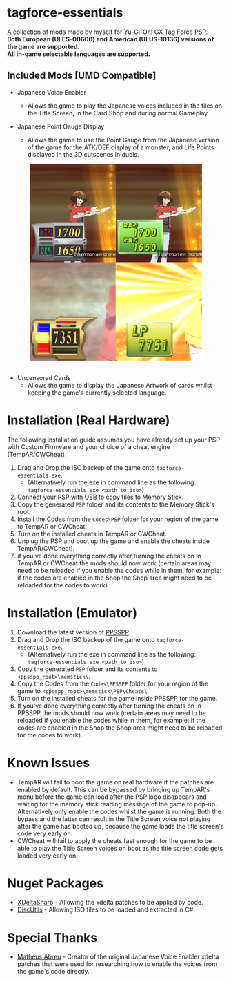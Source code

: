 # tagforce-essentials
A collection of mods made by myself for Yu-Gi-Oh! GX Tag Force PSP.  
**Both European (ULES-00600) and American (ULUS-10136) versions of the game are supported.  
All in-game selectable languages are supported.**

## Included Mods [UMD Compatible]
- Japanese Voice Enabler
  - Allows the game to play the Japanese voices included in the files on the Title Screen, in the Card Shop and during normal Gameplay.

- Japanese Point Gauge Display
  - Allows the game to use the Point Gauge from the Japanese version of the game for the ATK/DEF display of a monster, and Life Points displayed in the 3D cutscenes in duels.
<div align="center">
	<img src="./Images/ExamplePointGauge1.png" align="center" width=400/> <img src="./Images/ExamplePointGauge2.png" align="center" width=400/>
</div><br/>

- Uncensored Cards
  - Allows the game to display the Japanese Artwork of cards whilst keeping the game's currently selected language.
 
# Installation (Real Hardware)
The following installation guide assumes you have already set up your PSP with Custom Firmware and your choice of a cheat engine (TempAR/CWCheat). 

1. Drag and Drop the ISO backup of the game onto `tagforce-essentials.exe`.
   - (Alternatively run the exe in command line as the following: `tagforce-essentials.exe <path_to_iso>`)
2. Connect your PSP with USB to copy files to Memory Stick.
3. Copy the generated `PSP` folder and its contents to the Memory Stick's root.
4. Install the Codes from the `Codes\PSP` folder for your region of the game to TempAR or CWCheat.
5. Turn on the installed cheats in TempAR or CWCheat.
6. Unplug the PSP and boot up the game and enable the cheats inside TempAR/CWCheat).
7. if you've done everything correctly after turning the cheats on in TempAR or CWCheat the mods should now work (certain areas may need to be reloaded if you enable the codes while in them, for example: if the codes are enabled in the Shop the Shop area might need to be reloaded for the codes to work).

# Installation (Emulator)
1. Download the latest version of [PPSSPP](https://www.ppsspp.org/).
2. Drag and Drop the ISO backup of the game onto `tagforce-essentials.exe`.
   - (Alternatively run the exe in command line as the following: `tagforce-essentials.exe <path_to_iso>`)
3. Copy the generated `PSP` folder and its contents to `<ppsspp_root>\memstick\`.
4. Copy the Codes from the `Codes\PPSSPP` folder for your region of the game to `<ppsspp_root>\memstick\PSP\Cheats\`.
5. Turn on the installed cheats for the game inside PPSSPP for the game.
6. If you've done everything correctly after turning the cheats on  in PPSSPP the mods should now work (certain areas may need to be reloaded if you enable the codes while in them, for example: if the codes are enabled in the Shop the Shop area might need to be reloaded for the codes to work).

# Known Issues
- TempAR will fail to boot the game on real hardware if the patches are enabled by default. This can be bypassed by bringing up TempAR's menu before the game can load after the PSP logo disappears and waiting for the memory stick reading message of the game to pop-up. Alternatively only enable the codes whilst the game is running. Both the bypass and the latter can result in the Title Screen voice not playing after the game has booted up, because the game loads the title screen's code very early on.
- CWCheat will fail to apply the cheats fast enough for the game to be able to play the Title Screen voices on boot as the title screen code gets loaded very early on.

# Nuget Packages
- [XDeltaSharp](https://github.com/pleonex/xdelta-sharp) - Allowing the xdelta patches to be applied by code.
- [DiscUtils](https://github.com/DiscUtils/DiscUtils) - Allowing ISO files to be loaded and extracted in C#.

# Special Thanks
- [Matheus Abreu](https://gbatemp.net/members/matheus-abreu.400265/) - Creator of the original Japanese Voice Enabler xdelta patches that were used for researching how to enable the voices from the game's code directly.
